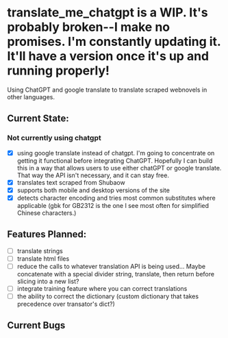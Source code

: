 # translate_me_chatgpt is a WIP. It's probably broken--I make no promises. I'm constantly updating it. It'll have a version once it's up and running properly!
Using ChatGPT and google translate to translate scraped webnovels in other languages.

## Current State:
### Not currently using chatgpt
- [x] using google translate instead of chatgpt. I'm going to concentrate on getting it functional before integrating ChatGPT. 
Hopefully I can build this in a way that allows users to use either chatGPT or google translate. 
That way the API isn't necessary, and it can stay free.
- [x] translates text scraped from Shubaow
- [x] supports both mobile and desktop versions of the site
- [x] detects character encoding and tries most common substitutes where applicable 
(gbk for GB2312 is the one I see most often for simplified Chinese characters.)

## Features Planned:
- [ ] translate strings
- [ ] translate html files
- [ ] reduce the calls to whatever translation API is being used... Maybe concatenate with a special divider string, translate, then return before slicing into a new list?
- [ ] integrate training feature where you can correct translations
- [ ] the ability to correct the dictionary (custom dictionary that takes precedence over transator's dict?)

## Current Bugs
